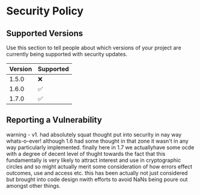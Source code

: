 # Security Policy

## Supported Versions

Use this section to tell people about which versions of your project are
currently being supported with security updates.

| Version | Supported          |
| ------- | ------------------ |
| 1.5.0   | :x:                |
| 1.6.0   | :white_check_mark: |
| 1.7.0   | :white_check_mark: |

## Reporting a Vulnerability

warning - v1. had absolutely squat thought put into security in nay way whats-o-ever!
although 1.6 had some thought in that zone it wasn't in any way particularly implemented.
finally here in 1.7 we actuallyhave some ocde with a degree of decent level of thught
towards the fact that this fundamentally is very likely to attract interest and use in 
cryptographic circles and so might actually merit some consideration of how errors
effect outcomes, use and access etc. this has been actually not just considered but 
brought into code design nwith efforts to avoid NaNs being poure out amongst other things.
